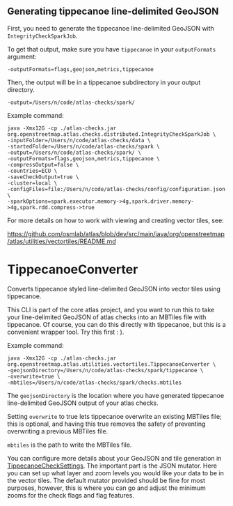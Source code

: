 ## Generating tippecanoe line-delimited GeoJSON

First, you need to generate the tippecanoe line-delimited GeoJSON with `IntegrityCheckSparkJob`.

To get that output, make sure you have `tippecanoe` in your `outputFormats` argument:

``` 
-outputFormats=flags,geojson,metrics,tippecanoe
```

Then, the output will be in a tippecanoe subdirectory in your output directory.

``` 
-output=/Users/n/code/atlas-checks/spark/
```

Example command:

``` 
java -Xmx12G -cp ./atlas-checks.jar org.openstreetmap.atlas.checks.distributed.IntegrityCheckSparkJob \
-inputFolder=/Users/n/code/atlas-checks/data \
-startedFolder=/Users/n/code/atlas-checks/spark \
-output=/Users/n/code/atlas-checks/spark/ \
-outputFormats=flags,geojson,metrics,tippecanoe \
-compressOutput=false \
-countries=ECU \
-saveCheckOutput=true \
-cluster=local \
-configFiles=file:/Users/n/code/atlas-checks/config/configuration.json \
-sparkOptions=spark.executor.memory->4g,spark.driver.memory->4g,spark.rdd.compress->true
```

For more details on how to work with viewing and creating vector tiles, see:

https://github.com/osmlab/atlas/blob/dev/src/main/java/org/openstreetmap/atlas/utilities/vectortiles/README.md


# TippecanoeConverter

Converts tippecanoe styled line-delimited GeoJSON into vector tiles using tippecanoe.

This CLI is part of the core atlas project, and you want to run this to take your line-delimited GeoJSON of atlas 
checks into an MBTiles file with tippecanoe. Of course, you can do this directly with tippecanoe, but this is a 
convenient wrapper tool. Try this first : ).

Example command:

``` 
java -Xmx12G -cp ./atlas-checks.jar org.openstreetmap.atlas.utilities.vectortiles.TippecanoeConverter \
-geojsonDirectory=/Users/n/code/atlas-checks/spark/tippecanoe \
-overwrite=true \
-mbtiles=/Users/n/code/atlas-checks/spark/checks.mbtiles
```

The `geojsonDirectory` is the location where you have generated tippecanoe line-delimited GeoJSON output of your 
atlas checks. 

Setting `overwrite` to true lets tippecanoe overwrite an existing MBTiles file; this is optional, and having this 
true removes the safety of preventing overwriting a previous MBTiles file. 

`mbtiles` is the path to write the MBTiles file.

You can configure more details about your GeoJSON and tile generation in [TippecanoeCheckSettings](https://github.com/hallahan/atlas-checks/blob/dev/src/main/java/org/openstreetmap/atlas/checks/vectortiles/TippecanoeCheckSettings.java).
The important part is the JSON mutator. Here you can set up what layer and zoom levels you would like your data to 
be in the vector tiles. The default mutator provided should be fine for most purposes, however, this is where you
can go and adjust the minimum zooms for the check flags and flag features.
